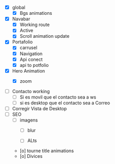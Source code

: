 

- [x] global
  - [x] Bgs animations
- [x] Navabar
  - [x] Working route
  - [x] Active
  - [x] Scroll animation update 
- [x] Portafolio
  - [x] carrusel
  - [x] Navigation
  - [x] Api conect
  - [x] api to potfolio
- [x] Hero Animation
  - [x] zoom





- [ ] Contacto working
  - [ ]   Si es movil que el contacto sea a ws
  - [ ]   si es desktop que el contacto sea a Correo
- [ ]   Corregir Vista de Desktop
- [ ] SEO
  - [ ] imagens
    - [ ] blur
    - [ ] ALts



  - [o] tourne title animations
  - [o] Divices